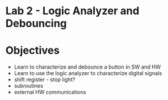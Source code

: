 # Lab 2 - Logic Analyzer and Debouncing

# Objectives

- Learn to characterize and debounce a button in SW and HW
- Learn to use the logic analyzer to characterize digital signals
- shift register - stop light?
- subroutines
- external HW communications
